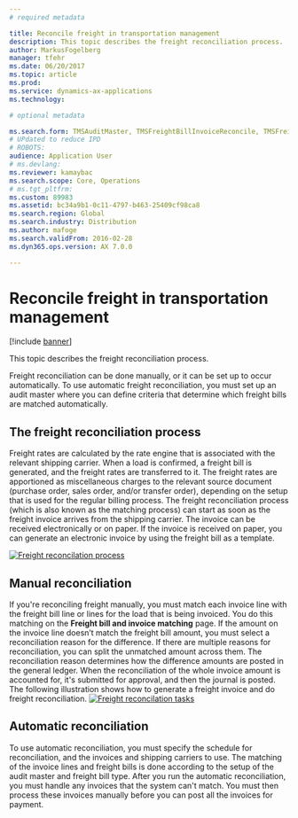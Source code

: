 ```yaml
---
# required metadata

title: Reconcile freight in transportation management
description: This topic describes the freight reconciliation process.
author: MarkusFogelberg
manager: tfehr
ms.date: 06/20/2017
ms.topic: article
ms.prod: 
ms.service: dynamics-ax-applications
ms.technology: 

# optional metadata

ms.search.form: TMSAuditMaster, TMSFreightBillInvoiceReconcile, TMSFreightBillSummary, TMSFreightBillType, TMSFreightMatchReason, TMSInvoiceTable,TMSFBDetailReconcile,TMSInvoiceLineReconcile,TMSReconcileInvoice
# UPdated to reduce IPD
# ROBOTS: 
audience: Application User
# ms.devlang: 
ms.reviewer: kamaybac
ms.search.scope: Core, Operations
# ms.tgt_pltfrm: 
ms.custom: 89983
ms.assetid: bc34a9b1-0c11-4797-b463-25409cf98ca8
ms.search.region: Global
ms.search.industry: Distribution
ms.author: mafoge
ms.search.validFrom: 2016-02-28
ms.dyn365.ops.version: AX 7.0.0

---
```


# Reconcile freight in transportation management

[!include [banner](../includes/banner.md)]

This topic describes the freight reconciliation process.

Freight reconciliation can be done manually, or it can be set up to occur automatically. To use automatic freight reconciliation, you must set up an audit master where you can define criteria that determine which freight bills are matched automatically.

## The freight reconciliation process
Freight rates are calculated by the rate engine that is associated with the relevant shipping carrier. When a load is confirmed, a freight bill is generated, and the freight rates are transferred to it. The freight rates are apportioned as miscellaneous charges to the relevant source document (purchase order, sales order, and/or transfer order), depending on the setup that is used for the regular billing process. The freight reconciliation process (which is also known as the matching process) can start as soon as the freight invoice arrives from the shipping carrier. The invoice can be received electronically or on paper. If the invoice is received on paper, you can generate an electronic invoice by using the freight bill as a template. 

[![Freight reconcilation process](./media/freight-reconcilation-process.jpg)](./media/freight-reconcilation-process.jpg)

## Manual reconciliation
If you're reconciling freight manually, you must match each invoice line with the freight bill line or lines for the load that is being invoiced. You do this matching on the **Freight bill and invoice matching** page. If the amount on the invoice line doesn’t match the freight bill amount, you must select a reconciliation reason for the difference. If there are multiple reasons for reconciliation, you can split the unmatched amount across them. The reconciliation reason determines how the difference amounts are posted in the general ledger. When the reconciliation of the whole invoice amount is accounted for, it's submitted for approval, and then the journal is posted. The following illustration shows how to generate a freight invoice and do freight reconciliation. 
[![Freight reconcilation tasks](./media/processflowforfreightreconciliation.jpg)](./media/processflowforfreightreconciliation.jpg)
## Automatic reconciliation
To use automatic reconciliation, you must specify the schedule for reconciliation, and the invoices and shipping carriers to use. The matching of the invoice lines and freight bills is done according to the setup of the audit master and freight bill type. After you run the automatic reconciliation, you must handle any invoices that the system can't match. You must then process these invoices manually before you can post all the invoices for payment.



